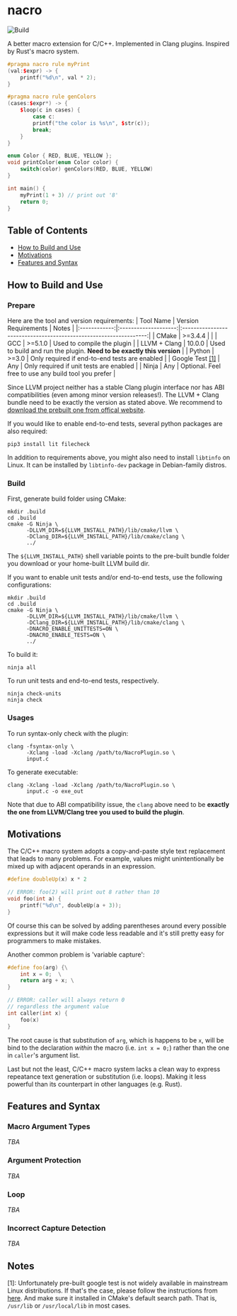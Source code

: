 # nacro
![Build](https://github.com/mshockwave/nacro/workflows/Release%20Build%20with%20Prebuilt%20LLVM/Clang%2010.0.0/badge.svg)

A better macro extension for C/C++. Implemented in Clang plugins. Inspired by Rust's macro system.
```cxx
#pragma nacro rule myPrint
(val:$expr) -> {
    printf("%d\n", val * 2);
}

#pragma nacro rule genColors
(cases:$expr*) -> {
    $loop(c in cases) {
        case c:
        printf("the color is %s\n", $str(c));
        break;
    }
}

enum Color { RED, BLUE, YELLOW };
void printColor(enum Color color) {
    switch(color) genColors(RED, BLUE, YELLOW)
}

int main() {
    myPrint(1 + 3) // print out '8'
    return 0;
}
```

## Table of Contents
 - [How to Build and Use](#how-to-build-and-use)
 - [Motivations](#motivations)
 - [Features and Syntax](#features-and-syntax)

## How to Build and Use
### Prepare
Here are the tool and version requirements:
|   Tool Name  | Version Requirements |                               Notes                               |
|:------------:|:--------------------:|:-----------------------------------------------------------------:|
|     CMake    |        >=3.4.4       |                                                                   |
|      GCC     |        >=5.1.0       |                     Used to compile the plugin                    |
| LLVM + Clang |        10.0.0        | Used to build and run the plugin. **Need to be exactly this version** |
|    Python    |         >=3.0        |                 Only required if end-to-end tests are enabled                |
|  Google Test [[1]](#notes) |          Any         |              Only required if unit tests are enabled              |
|     Ninja    |          Any         |        Optional. Feel free to use any build tool you prefer       |

Since LLVM project neither has a stable Clang plugin interface nor has ABI compatibilities (even among minor version releases!). The LLVM + Clang bundle need to be exactly the version as stated above. We recommend to [download the prebuilt one from offical website](https://releases.llvm.org/download.html). 

If you would like to enable end-to-end tests, several python packages are also required:
```
pip3 install lit filecheck
```

In addition to requirements above, you might also need to install `libtinfo` on Linux. It can be installed by `libtinfo-dev` package in Debian-family distros.

### Build
First, generate build folder using CMake:
```
mkdir .build
cd .build
cmake -G Ninja \
      -DLLVM_DIR=${LLVM_INSTALL_PATH}/lib/cmake/llvm \
      -DClang_DIR=${LLVM_INSTALL_PATH}/lib/cmake/clang \
      ../
```
The `${LLVM_INSTALL_PATH}` shell variable points to the pre-built bundle folder you download or your home-built LLVM build dir.

If you want to enable unit tests and/or end-to-end tests, use the following configurations:
```
mkdir .build
cd .build
cmake -G Ninja \
      -DLLVM_DIR=${LLVM_INSTALL_PATH}/lib/cmake/llvm \
      -DClang_DIR=${LLVM_INSTALL_PATH}/lib/cmake/clang \
      -DNACRO_ENABLE_UNITTESTS=ON \
      -DNACRO_ENABLE_TESTS=ON \
      ../
```

To build it:
```
ninja all
```
To run unit tests and end-to-end tests, respectively.
```
ninja check-units
ninja check
```

### Usages
To run syntax-only check with the plugin:
```
clang -fsyntax-only \
      -Xclang -load -Xclang /path/to/NacroPlugin.so \
      input.c
```
To generate executable:
```
clang -Xclang -load -Xclang /path/to/NacroPlugin.so \
      input.c -o exe_out
```
Note that due to ABI compatibility issue, the `clang` above need to be **exactly the one from LLVM/Clang tree you used to build the plugin**.

## Motivations
The C/C++ macro system adopts a copy-and-paste style text replacement that leads to many problems. For example, values might unintentionally be mixed up with adjacent operands in an expression.
```cxx
#define doubleUp(x) x * 2

// ERROR: foo(2) will print out 8 rather than 10
void foo(int a) {
    printf("%d\n", doubleUp(a + 3));
}
```
Of course this can be solved by adding parentheses around every possible expressions but it will make code less readable and it's still pretty easy for programmers to make mistakes.

Another common problem is 'variable capture':
```cxx
#define foo(arg) {\
    int x = 0;  \
    return arg + x; \
}

// ERROR: caller will always return 0 
// regardless the argument value
int caller(int x) {
    foo(x)
}
```
The root cause is that substitution of `arg`, which is happens to be `x`, will be bind to the declaration _within_ the macro (i.e. `int x = 0;`) rather than the one in `caller`'s argument list.

Last but not the least, C/C++ macro system lacks a clean way to express repeatance text generation or substitution (i.e. loops). Making it less powerful than its counterpart in other languages (e.g. Rust).

## Features and Syntax
### Macro Argument Types
_TBA_

### Argument Protection
_TBA_

### Loop
_TBA_

### Incorrect Capture Detection
_TBA_

## Notes
[1]: Unfortunately pre-built google test is not widely available in mainstream Linux distributions. If that's the case, please follow the instructions from [here](https://github.com/google/googletest). And make sure it installed in CMake's default search path. That is, `/usr/lib` or `/usr/local/lib` in most cases.